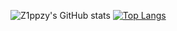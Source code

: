 ![Z1ppzy's GitHub stats](https://github-readme-stats.vercel.app/api?username=Z1ppzy&show_icons=false&theme=dark)
[![Top Langs](https://github-readme-stats.vercel.app/api/top-langs/?username=Z1ppzy&layout=compact)](https://github.com/Z1ppzy/github-readme-stats)
